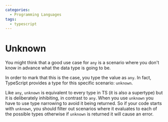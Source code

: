 ```yaml
---
categories:
  - Programming Languages
tags:
  - typescript
---
```


# Unknown

You might think that a good use case for `any` is a scenario where you don't know in advance what the data type is going to be.

In order to mark that this is the case, you type the value as `any`. In fact, TypeScript provides a type for this specific scenario: `unknown`.

Like `any`, `unknown` is equivalent to every type in TS (it is also a supertype) but it is deliberately inhibiting, in contrast to `any`. When you use `unknown` you have to use type narrowing to avoid it being returned. So if your code starts with `unknown`, you should filter out scenarios where it evaluates to each of the possible types otherwise if `unknown` is returned it will cause an error.
